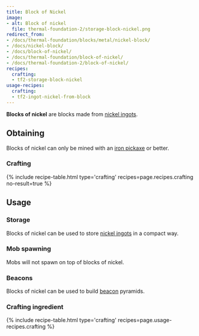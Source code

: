 ```yaml
---
title: Block of Nickel
image:
- alt: Block of nickel
  file: thermal-foundation-2/storage-block-nickel.png
redirect_from:
- /docs/thermal-foundation/blocks/metal/nickel-block/
- /docs/nickel-block/
- /docs/block-of-nickel/
- /docs/thermal-foundation/block-of-nickel/
- /docs/thermal-foundation-2/block-of-nickel/
recipes:
  crafting:
  - tf2-storage-block-nickel
usage-recipes:
  crafting:
  - tf2-ingot-nickel-from-block
---
```


**Blocks of nickel** are blocks made from [nickel ingots](/docs/1.12/thermal-foundation-2/nickel-ingot/).


Obtaining
---------

Blocks of nickel can only be mined with an [iron
pickaxe](https://minecraft.gamepedia.com/Pickaxe) or better.

### Crafting
{% include recipe-table.html type='crafting' recipes=page.recipes.crafting no-result=true %}


Usage
-----

### Storage
Blocks of nickel can be used to store [nickel ingots](/docs/1.12/thermal-foundation-2/nickel-ingot/) in a
compact way.

### Mob spawning
Mobs will not spawn on top of blocks of nickel.

### Beacons
Blocks of nickel can be used to build
[beacon](https://minecraft.gamepedia.com/Beacon) pyramids.

### Crafting ingredient
{% include recipe-table.html type='crafting' recipes=page.usage-recipes.crafting %}
